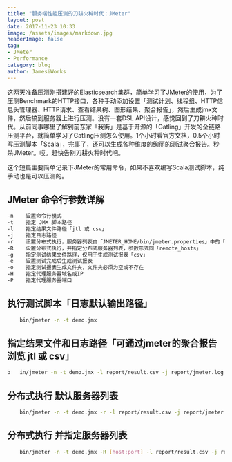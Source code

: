 ```yaml
---
title: "服务端性能压测的刀耕火种时代：JMeter"
layout: post
date: 2017-11-23 10:33
image: /assets/images/markdown.jpg
headerImage: false
tag:
- JMeter
- Performance
category: blog
author: JamesiWorks
---
```


这两天准备压测刚搭建好的Elasticsearch集群，简单学习了JMeter的使用，为了压测Benchmark的HTTP接口，各种手动添加设置「测试计划、线程组、HTTP信息头管理器、HTTP请求、查看结果树、图形结果、聚合报告」，然后生成jmx文件，然后搞到服务器上进行压测。没有一套DSL API设计，感觉回到了刀耕火种时代。从前同事哪里了解到前东家「我街」是基于开源的「Gatling」开发的全链路压测平台，就简单学习了Gatling压测怎么使用。1个小时看官方文档，0.5个小时写压测脚本「Scala」，完事了，还可以生成各种维度的绚丽的测试聚合报告。秒杀JMeter。哎。赶快告别刀耕火种时代吧。<br />

这个短篇主要简单记录下JMeter的常用命令，如果不喜欢编写Scala测试脚本，纯手动也是可以压测的。

## JMeter 命令行参数详解
```sh
-n    设置命令行模式
-t    指定 JMX 脚本路径
-l    指定结果文件路径「jtl 或 csv」
-j    指定日志路径
-r    设置分布式执行，服务器列表由「JMETER_HOME/bin/jmeter.properties」中的「remote_hosts」指定
-R    设置分布式执行，并指定分布式服务器列表，参数形式同「remote_hosts」
-g    指定测试结果文件路径，仅用于生成测试报表「csv」
-e    设置测试完成后生成测试报表
-o    指定测试报表生成文件夹，文件夹必须为空或不存在
-H    指定代理服务器域名或IP
-P    指定代理服务器端口
```

## 执行测试脚本「日志默认输出路径」
```sh
    bin/jmeter -n -t demo.jmx
```

## 指定结果文件和日志路径「可通过jmeter的聚合报告浏览 jtl 或 csv」
```sh
b   in/jmeter -n -t demo.jmx -l report/result.csv -j report/jmeter.log
```

## 分布式执行 默认服务器列表
```sh
    bin/jmeter -n -t demo.jmx -r -l report/result.csv -j report/jmeter.log
```

## 分布式执行 并指定服务器列表
```sh
    bin/jmeter -n -t demo.jmx -R [host:port] -l report/result.csv -j report/jmeter.log
```
